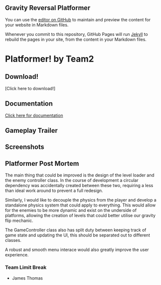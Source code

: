 ## Gravity Reversal Platformer

You can use the [editor on GitHub](https://github.com/BoseEinstein/platformer/edit/master/index.md) to maintain and preview the content for your website in Markdown files.

Whenever you commit to this repository, GitHub Pages will run [Jekyll](https://jekyllrb.com/) to rebuild the pages in your site, from the content in your Markdown files.

# Platformer! by Team2



## Download!

[Click here to download!]


## Documentation
[Click here for documentation](Docs/html/index.html)

## Gameplay Trailer






## Screenshots




## Platformer Post Mortem
The main thing that could be improved is the design of the level loader and the enemy controller class. In the course of development a circular dependency was accidentally created between these two, requiring a less than ideal work around to prevent a full redesign.

Similarly, I would like to decouple the physics from the player and develop a standalone physics system that could apply to everything. This would allow for the enemies to be more dynamic and exist on the underside of platforms, allowing the creation of levels that could better utilise our gravity flip mechanic.

The GameController class also has split duty between keeping track of game state and updating the UI, this should be separated out to different classes.

A robust and smooth menu interace would also greatly improve the user experience.

### Team Limit Break
- James Thomas
